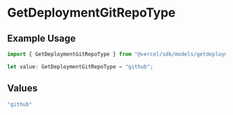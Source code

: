 # GetDeploymentGitRepoType

## Example Usage

```typescript
import { GetDeploymentGitRepoType } from "@vercel/sdk/models/getdeploymentop.js";

let value: GetDeploymentGitRepoType = "github";
```

## Values

```typescript
"github"
```